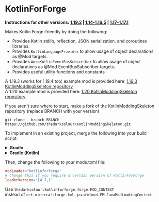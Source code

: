 # KotlinForForge
**Instructions for other versions: [1.19.2](https://github.com/thedarkcolour/KotlinForForge/blob/3.x/README.md) | [1.14-1.16.5](https://github.com/thedarkcolour/KotlinForForge/blob/1.x/README.md) | [1.17-1.17.1](https://github.com/thedarkcolour/KotlinForForge/blob/2.x/README.md)**

Makes Kotlin Forge-friendly by doing the following:
- Provides Kotlin stdlib, reflection, JSON serialization, and coroutines libraries.
- Provides `KotlinLanguageProvider` to allow usage of object declarations as @Mod targets.
- Provides `AutoKotlinEventBusSubscriber` to allow usage of object declarations as @Mod.EventBusSubscriber targets.
- Provides useful utility functions and constants

A 1.19.3 (works for 1.19.4 too) example mod is provided here: [1.19.3 KotlinModdingSkeleton repository](https://github.com/thedarkcolour/KotlinModdingSkeleton/tree/1.19.3)  
A 1.20 example mod is provided here: [1.20 KotlinModdingSkeleton repository](https://github.com/thedarkcolour/KotlinModdingSkeleton/tree/1.20)

If you aren't sure where to start, make a fork of the KotlinModdingSkeleton repository (replace BRANCH with your version)
```git
git clone --branch BRANCH https://github.com/thedarkcolour/KotlinModdingSkeleton.git
```

To implement in an existing project, merge the following into your build script:
<details>
        <summary><b>Gradle</b></summary>

```groovy
plugins {    
    // Adds the Kotlin Gradle plugin
    id 'org.jetbrains.kotlin.jvm' version '1.9.20'
    // OPTIONAL Kotlin Serialization plugin
    id 'org.jetbrains.kotlin.plugin.serialization' version '1.9.20'
}

repositories {
    // Add KFF Maven repository
    maven {
        name = 'Kotlin for Forge'
        url = 'https://thedarkcolour.github.io/KotlinForForge/'
    }
}

dependencies {
    // Adds KFF as dependency and Kotlin libs (use the variant matching your mod loader)
    // FORGE
    implementation 'thedarkcolour:kotlinforforge:4.7.0'
    // NEOFORGE
    implementation 'thedarkcolour:kotlinforforge-neoforge:4.7.0'
}
```
</details>

<details>
        <summary><b>Gradle (Kotlin)</b></summary>

```kotlin
plugins {
    // Adds the Kotlin Gradle plugin
    kotlin("jvm") version "1.9.20"
    // OPTIONAL Kotlin Serialization plugin
    kotlin("plugin.serialization") version "1.9.20"
}

repositories {
    // Add KFF Maven repository
    maven {
        name = "Kotlin for Forge"
        setUrl("https://thedarkcolour.github.io/KotlinForForge/")
    }
}

dependencies {
    // Adds KFF as dependency and Kotlin libs (use the variant matching your mod loader)
    // FORGE
    implementation("thedarkcolour:kotlinforforge:4.7.0")
    // NEOFORGE
    implementation("thedarkcolour:kotlinforforge-neoforge:4.7.0")
}
```
</details>

Then, change the following to your mods.toml file:
```toml
modLoader="kotlinforforge"
# Change this if you require a certain version of KotlinForForge
loaderVersion="[4.7,)"
```

Use
```thedarkcolour.kotlinforforge.forge.MOD_CONTEXT```              
instead of ```net.minecraftforge.fml.javafmlmod.FMLJavaModLoadingContext```
